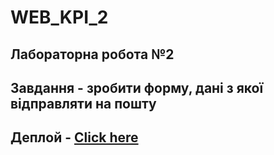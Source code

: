 # WEB_KPI_2

## Лабораторна робота №2

## Завдання - зробити форму, дані з якої відправляти на пошту

## Деплой - [Click here](https://web-kpi-2.vercel.app)

